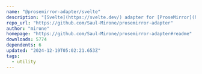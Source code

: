 ```yaml
---
name: "@prosemirror-adapter/svelte"
description: "[Svelte](https://svelte.dev/) adapter for [ProseMirror](https://prosemirror.net/)."
repo_url: "https://github.com/Saul-Mirone/prosemirror-adapter"
author: "mirone"
homepage: "https://github.com/Saul-Mirone/prosemirror-adapter#readme"
downloads: 5774
dependents: 6
updated: "2024-12-19T05:02:21.653Z"
tags: 
  - utility
---
```

